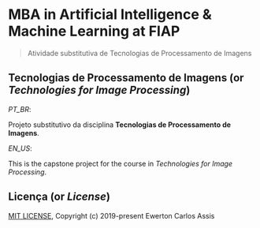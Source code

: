 # MBA in Artificial Intelligence & Machine Learning at FIAP

> Atividade substitutiva de Tecnologias de Processamento de Imagens

## Tecnologias de Processamento de Imagens (or *Technologies for Image Processing*)

*PT_BR*:

Projeto substitutivo da disciplina **Tecnologias de Processamento de Imagens**.

*EN_US*:

This is the capstone project for the course in *Technologies for Image Processing*.

## Licença (or *License*)

[MIT LICENSE](LICENSE), Copyright (c) 2019-present Ewerton Carlos Assis
